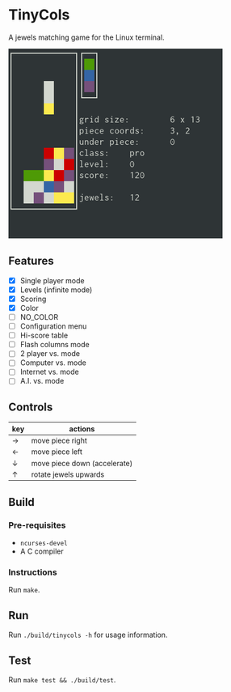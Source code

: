 # TinyCols
A jewels matching game for the Linux terminal.

![Screenshot](media/screen.png)

## Features
- [x] Single player mode
- [x] Levels (infinite mode)
- [x] Scoring
- [x] Color
- [ ] NO_COLOR
- [ ] Configuration menu
- [ ] Hi-score table
- [ ] Flash columns mode
- [ ] 2 player vs. mode
- [ ] Computer vs. mode
- [ ] Internet vs. mode
- [ ] A.I. vs. mode

## Controls
| key | actions                      |
|-----|------------------------------|
| →   | move piece right             |
| ←   | move piece left              |
| ↓   | move piece down (accelerate) |
| ↑   | rotate jewels upwards        |

## Build

### Pre-requisites
 - `ncurses-devel`
 - A C compiler

### Instructions
Run `make`.

## Run
Run `./build/tinycols -h` for usage information.

## Test
Run `make test && ./build/test`.

